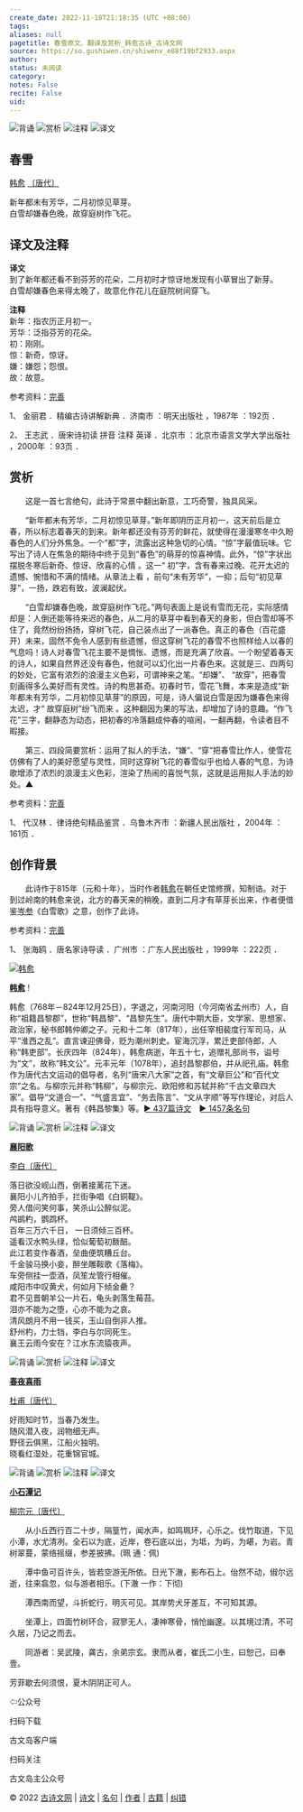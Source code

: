 ```yaml
---
create_date: 2022-11-18T21:18:35 (UTC +08:00)
tags: 
aliases: null
pagetitle: 春雪原文、翻译及赏析_韩愈古诗_古诗文网
source: https://so.gushiwen.cn/shiwenv_e88f19bf2933.aspx
author: 
status: 未阅读
category: 
notes: False
recite: False
uid: 
---
```


![背诵](https://song.gushiwen.cn/siteimg/bei-pic.png) ![赏析](https://song.gushiwen.cn/siteimg/shang-pic.png) ![注释](https://song.gushiwen.cn/siteimg/zhu-pic.png) ![译文](https://song.gushiwen.cn/siteimg/yi-pic.png)

## 春雪

[韩愈](https://so.gushiwen.cn/authorv_1abe13750637.aspx) [〔唐代〕](https://so.gushiwen.cn/shiwens/default.aspx?cstr=%e5%94%90%e4%bb%a3)

新年都未有芳华，二月初惊见草芽。  
白雪却嫌春色晚，故穿庭树作飞花。

## 译文及注释



**译文**  
到了新年都还看不到芬芳的花朵，二月初时才惊讶地发现有小草冒出了新芽。  
白雪却嫌春色来得太晚了，故意化作花儿在庭院树间穿飞。

**注释**  
新年：指农历正月初一。  
芳华：泛指芬芳的花朵。  
初：刚刚。  
惊：新奇，惊讶。  
嫌：嫌怨；怨恨。  
故：故意。

参考资料：[完善](https://so.gushiwen.cn/jiucuo.aspx?u=%e7%bf%bb%e8%af%911872%e3%80%8a%e8%af%91%e6%96%87%e5%8f%8a%e6%b3%a8%e9%87%8a%e3%80%8b)

1、 金丽君 ．精编古诗讲解新典 ．济南市 ：明天出版社 ，1987年 ：192页 ．

2、 王志武 ．唐宋诗初读 拼音 注释 英译 ．北京市 ：北京市语言文学大学出版社 ，2000年 ：93页 ．

## 赏析



　　这是一首七言绝句，此诗于常景中翻出新意，工巧奇警，独具风采。

　　“新年都未有芳华，二月初惊见草芽。”新年即阴历正月初一，这天前后是立春，所以标志着春天的到来。新年都还没有芬芳的鲜花，就使得在漫漫寒冬中久盼春色的人们分外焦急。一个“都”字，流露出这种急切的心情。“惊”字最值玩味。它写出了诗人在焦急的期待中终于见到“春色”的萌芽的惊喜神情。此外，“惊”字状出摆脱冬寒后新奇、惊讶、欣喜的心情 。这一“ 初”字，含有春来过晚、花开太迟的遗憾、惋惜和不满的情绪。从章法上看 ，前句“未有芳华”，一抑；后句“初见草芽”，一扬，跌宕有致，波澜起伏。

　　“白雪却嫌春色晚，故穿庭树作飞花。”两句表面上是说有雪而无花，实际感情却是：人倒还能等待来迟的春色，从二月的草芽中看到春天的身影，但白雪却等不住了，竟然纷纷扬扬，穿树飞花，自己装点出了一派春色。真正的春色（百花盛开）未来，固然不免令人感到有些遗憾，但这穿树飞花的春雪不也照样给人以春的气息吗！诗人对春雪飞花主要不是惆怅、遗憾，而是充满了欣喜。一个盼望着春天的诗人，如果自然界还没有春色，他就可以幻化出一片春色来。这就是三、四两句的妙处，它富有浓烈的浪漫主义色彩，可谓神来之笔。“却嫌”、 “故穿”，把春雪刻画得多么美好而有灵性。诗的构思甚奇。初春时节，雪花飞舞，本来是造成“新年都未有芳华，二月初惊见草芽”的原因，可是，诗人偏说白雪是因为嫌春色来得太迟，才“ 故穿庭树”纷飞而来 。这种翻因为果的写法，却增加了诗的意趣。“作飞花”三字，翻静态为动态，把初春的冷落翻成仲春的喧闹，一翻再翻，令读者目不暇接。

　　第三、四段简要赏析：运用了拟人的手法，“嫌”、“穿”把春雪比作人，使雪花仿佛有了人的美好愿望与灵性，同时这穿树飞花的春雪似乎也给人春的气息，为诗歌增添了浓烈的浪漫主义色彩，渲染了热闹的喜悦气氛，这就是运用拟人手法的妙处。▲

参考资料：[完善](https://so.gushiwen.cn/jiucuo.aspx?u=%e8%b5%8f%e6%9e%902790%e3%80%8a%e8%b5%8f%e6%9e%90%e3%80%8b)

1、 代汉林 ．律诗绝句精品鉴赏 ．乌鲁木齐市 ：新疆人民出版社 ，2004年 ：161页 ．

## 创作背景



　　此诗作于815年（元和十年），当时作者[韩愈](https://so.gushiwen.cn/authorv_1abe13750637.aspx)在朝任史馆修撰，知制诰。对于到过岭南的韩愈来说，北方的春天来的稍晚，直到二月才有草芽长出来，作者便借鉴[岑参](https://so.gushiwen.cn/authorv_0969d1da1ac1.aspx)《白雪歌》之意，创作了此诗。

参考资料：[完善](https://so.gushiwen.cn/jiucuo.aspx?u=%e8%b5%8f%e6%9e%9011990%e3%80%8a%e5%88%9b%e4%bd%9c%e8%83%8c%e6%99%af%e3%80%8b)

1、 张海鸥 ．唐名家诗导读 ．广州市 ：广东人民出版社 ，1999年 ：222页 ．

[![韩愈](https://song.gushiwen.cn/authorImg/hanyu.jpg)](https://so.gushiwen.cn/authorv_1abe13750637.aspx)

[**韩愈**](https://so.gushiwen.cn/authorv_1abe13750637.aspx) !

韩愈（768年－824年12月25日），字退之，河南河阳（今河南省孟州市）人，自称“祖籍昌黎郡”，世称“韩昌黎”、“昌黎先生”。唐代中期大臣，文学家、思想家、政治家，秘书郎韩仲卿之子。元和十二年（817年），出任宰相裴度行军司马，从平“淮西之乱”。直言谏迎佛骨，贬为潮州刺史。宦海沉浮，累迁吏部侍郎，人称“韩吏部”。长庆四年（824年），韩愈病逝，年五十七，追赠礼部尚书，谥号为“文”，故称“韩文公”。元丰元年（1078年），追封昌黎郡伯，并从祀孔庙。韩愈作为唐代古文运动的倡导者，名列“唐宋八大家”之首，有“文章巨公”和“百代文宗”之名。与柳宗元并称“韩柳”，与柳宗元、欧阳修和苏轼并称“千古文章四大家”。倡导“文道合一”、“气盛言宜”、“务去陈言”、“文从字顺”等写作理论，对后人具有指导意义。著有《韩昌黎集》等。[► 437篇诗文](https://so.gushiwen.cn/shiwens/default.aspx?astr=%e9%9f%a9%e6%84%88)　[► 1457条名句](https://so.gushiwen.cn/mingjus/default.aspx?astr=%e9%9f%a9%e6%84%88)

![背诵](https://song.gushiwen.cn/siteimg/bei-pic.png) ![赏析](https://song.gushiwen.cn/siteimg/shang-pic.png) ![注释](https://song.gushiwen.cn/siteimg/zhu-pic.png) ![译文](https://song.gushiwen.cn/siteimg/yi-pic.png)

[**襄阳歌**](https://so.gushiwen.cn/shiwenv_b8ff6f084d52.aspx)

[李白](https://so.gushiwen.cn/authorv.aspx?name=%e6%9d%8e%e7%99%bd)[〔唐代〕](https://so.gushiwen.cn/shiwens/default.aspx?cstr=%e5%94%90%e4%bb%a3)

落日欲没岘山西，倒著接蓠花下迷。  
襄阳小儿齐拍手，拦街争唱《白铜鞮》。  
旁人借问笑何事，笑杀山公醉似泥。  
鸬鹚杓，鹦鹉杯。  
百年三万六千日， 一日须倾三百杯。  
遥看汉水鸭头绿，恰似葡萄初酦醅。  
此江若变作春酒，垒曲便筑糟丘台。  
千金骏马换小妾，醉坐雕鞍歌《落梅》。  
车旁侧挂一壶酒，凤笙龙管行相催。  
咸阳市中叹黄犬，何如月下倾金罍？  
君不见晋朝羊公一片石，龟头剥落生莓苔。  
泪亦不能为之堕，心亦不能为之哀。  
清风朗月不用一钱买，玉山自倒非人推。  
舒州杓，力士铛，李白与尔同死生。  
襄王云雨今安在？江水东流猿夜声。

![背诵](https://song.gushiwen.cn/siteimg/bei-pic.png) ![赏析](https://song.gushiwen.cn/siteimg/shang-pic.png) ![注释](https://song.gushiwen.cn/siteimg/zhu-pic.png) ![译文](https://song.gushiwen.cn/siteimg/yi-pic.png)

[**春夜喜雨**](https://so.gushiwen.cn/shiwenv_d48451f00541.aspx)

[杜甫](https://so.gushiwen.cn/authorv.aspx?name=%e6%9d%9c%e7%94%ab)[〔唐代〕](https://so.gushiwen.cn/shiwens/default.aspx?cstr=%e5%94%90%e4%bb%a3)

好雨知时节，当春乃发生。  
随风潜入夜，润物细无声。  
野径云俱黑，江船火独明。  
晓看红湿处，花重锦官城。

![背诵](https://song.gushiwen.cn/siteimg/bei-pic.png) ![赏析](https://song.gushiwen.cn/siteimg/shang-pic.png) ![注释](https://song.gushiwen.cn/siteimg/zhu-pic.png) ![译文](https://song.gushiwen.cn/siteimg/yi-pic.png)

[**小石潭记**](https://so.gushiwen.cn/shiwenv_1ab58966cf83.aspx)

[柳宗元](https://so.gushiwen.cn/authorv.aspx?name=%e6%9f%b3%e5%ae%97%e5%85%83)[〔唐代〕](https://so.gushiwen.cn/shiwens/default.aspx?cstr=%e5%94%90%e4%bb%a3)

　　从小丘西行百二十步，隔篁竹，闻水声，如鸣珮环，心乐之。伐竹取道，下见小潭，水尤清冽。全石以为底，近岸，卷石底以出，为坻，为屿，为嵁，为岩。青树翠蔓，蒙络摇缀，参差披拂。(珮 通：佩)

　　潭中鱼可百许头，皆若空游无所依。日光下澈，影布石上。佁然不动，俶尔远逝，往来翕忽，似与游者相乐。(下澈 一作：下彻)

　　潭西南而望，斗折蛇行，明灭可见。其岸势犬牙差互，不可知其源。

　　坐潭上，四面竹树环合，寂寥无人，凄神寒骨，悄怆幽邃。以其境过清，不可久居，乃记之而去。

　　同游者：吴武陵，龚古，余弟宗玄。隶而从者，崔氏二小生，曰恕己，曰奉壹。



芳菲歇去何须恨，夏木阴阴正可人。

⇦公众号



扫码下载

古文岛客户端



扫码关注

古文岛主公众号

© 2022 [古诗文网](https://www.gushiwen.cn/) | [诗文](https://so.gushiwen.cn/shiwens/) | [名句](https://so.gushiwen.cn/mingjus/) | [作者](https://so.gushiwen.cn/authors/) | [古籍](https://so.gushiwen.cn/guwen/) | [纠错](https://so.gushiwen.cn/jiucuo.aspx?u=)
